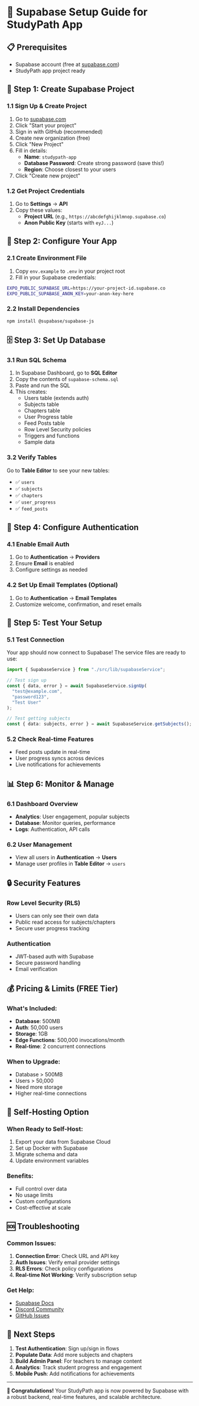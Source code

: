 # 🚀 Supabase Setup Guide for StudyPath App

## 📋 **Prerequisites**

- Supabase account (free at [supabase.com](https://supabase.com))
- StudyPath app project ready

## 🔧 **Step 1: Create Supabase Project**

### 1.1 Sign Up & Create Project

1. Go to [supabase.com](https://supabase.com)
2. Click "Start your project"
3. Sign in with GitHub (recommended)
4. Create new organization (free)
5. Click "New Project"
6. Fill in details:
   - **Name**: `studypath-app`
   - **Database Password**: Create strong password (save this!)
   - **Region**: Choose closest to your users
7. Click "Create new project"

### 1.2 Get Project Credentials

1. Go to **Settings** → **API**
2. Copy these values:
   - **Project URL** (e.g., `https://abcdefghijklmnop.supabase.co`)
   - **Anon Public Key** (starts with `eyJ...`)

## 📱 **Step 2: Configure Your App**

### 2.1 Create Environment File

1. Copy `env.example` to `.env` in your project root
2. Fill in your Supabase credentials:

```bash
EXPO_PUBLIC_SUPABASE_URL=https://your-project-id.supabase.co
EXPO_PUBLIC_SUPABASE_ANON_KEY=your-anon-key-here
```

### 2.2 Install Dependencies

```bash
npm install @supabase/supabase-js
```

## 🗄️ **Step 3: Set Up Database**

### 3.1 Run SQL Schema

1. In Supabase Dashboard, go to **SQL Editor**
2. Copy the contents of `supabase-schema.sql`
3. Paste and run the SQL
4. This creates:
   - Users table (extends auth)
   - Subjects table
   - Chapters table
   - User Progress table
   - Feed Posts table
   - Row Level Security policies
   - Triggers and functions
   - Sample data

### 3.2 Verify Tables

Go to **Table Editor** to see your new tables:

- ✅ `users`
- ✅ `subjects`
- ✅ `chapters`
- ✅ `user_progress`
- ✅ `feed_posts`

## 🔐 **Step 4: Configure Authentication**

### 4.1 Enable Email Auth

1. Go to **Authentication** → **Providers**
2. Ensure **Email** is enabled
3. Configure settings as needed

### 4.2 Set Up Email Templates (Optional)

1. Go to **Authentication** → **Email Templates**
2. Customize welcome, confirmation, and reset emails

## 🚀 **Step 5: Test Your Setup**

### 5.1 Test Connection

Your app should now connect to Supabase! The service files are ready to use:

```typescript
import { SupabaseService } from "./src/lib/supabaseService";

// Test sign up
const { data, error } = await SupabaseService.signUp(
  "test@example.com",
  "password123",
  "Test User"
);

// Test getting subjects
const { data: subjects, error } = await SupabaseService.getSubjects();
```

### 5.2 Check Real-time Features

- Feed posts update in real-time
- User progress syncs across devices
- Live notifications for achievements

## 📊 **Step 6: Monitor & Manage**

### 6.1 Dashboard Overview

- **Analytics**: User engagement, popular subjects
- **Database**: Monitor queries, performance
- **Logs**: Authentication, API calls

### 6.2 User Management

- View all users in **Authentication** → **Users**
- Manage user profiles in **Table Editor** → `users`

## 🔒 **Security Features**

### Row Level Security (RLS)

- Users can only see their own data
- Public read access for subjects/chapters
- Secure user progress tracking

### Authentication

- JWT-based auth with Supabase
- Secure password handling
- Email verification

## 💰 **Pricing & Limits (FREE Tier)**

### What's Included:

- **Database**: 500MB
- **Auth**: 50,000 users
- **Storage**: 1GB
- **Edge Functions**: 500,000 invocations/month
- **Real-time**: 2 concurrent connections

### When to Upgrade:

- Database > 500MB
- Users > 50,000
- Need more storage
- Higher real-time connections

## 🐳 **Self-Hosting Option**

### When Ready to Self-Host:

1. Export your data from Supabase Cloud
2. Set up Docker with Supabase
3. Migrate schema and data
4. Update environment variables

### Benefits:

- Full control over data
- No usage limits
- Custom configurations
- Cost-effective at scale

## 🆘 **Troubleshooting**

### Common Issues:

1. **Connection Error**: Check URL and API key
2. **Auth Issues**: Verify email provider settings
3. **RLS Errors**: Check policy configurations
4. **Real-time Not Working**: Verify subscription setup

### Get Help:

- [Supabase Docs](https://supabase.com/docs)
- [Discord Community](https://discord.supabase.com)
- [GitHub Issues](https://github.com/supabase/supabase)

## 🎯 **Next Steps**

1. **Test Authentication**: Sign up/sign in flows
2. **Populate Data**: Add more subjects and chapters
3. **Build Admin Panel**: For teachers to manage content
4. **Analytics**: Track student progress and engagement
5. **Mobile Push**: Add notifications for achievements

---

**🎉 Congratulations!** Your StudyPath app is now powered by Supabase with a robust backend, real-time features, and scalable architecture.
